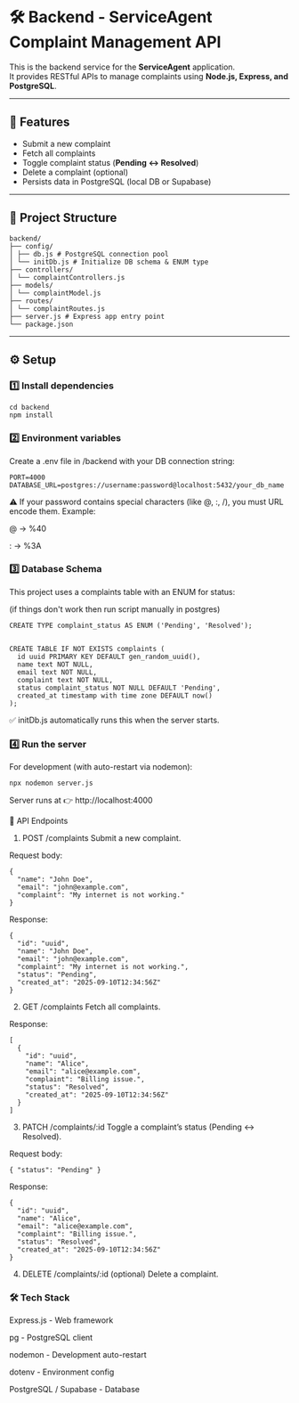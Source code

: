 # 🛠️ Backend - ServiceAgent Complaint Management API

This is the backend service for the **ServiceAgent** application.  
It provides RESTful APIs to manage complaints using **Node.js, Express, and PostgreSQL**.

---

## 🚀 Features

- Submit a new complaint
- Fetch all complaints
- Toggle complaint status (**Pending ↔️ Resolved**)
- Delete a complaint (optional)
- Persists data in PostgreSQL (local DB or Supabase)

---

## 📂 Project Structure
```
backend/
├── config/
│ ├── db.js # PostgreSQL connection pool
│ └── initDb.js # Initialize DB schema & ENUM type
├── controllers/
│ └── complaintControllers.js
├── models/
│ └── complaintModel.js
├── routes/
│ └── complaintRoutes.js
├── server.js # Express app entry point
└── package.json
```

---

## ⚙️ Setup

### 1️⃣ Install dependencies

```
cd backend
npm install
```
### 2️⃣ Environment variables
Create a .env file in /backend with your DB connection string:


```
PORT=4000
DATABASE_URL=postgres://username:password@localhost:5432/your_db_name
```

⚠️ If your password contains special characters (like @, :, /), you must URL encode them.
Example:

@ → %40

: → %3A



### 3️⃣ Database Schema
This project uses a complaints table with an ENUM for status:

(if things don't work then run script manually in postgres)


```
CREATE TYPE complaint_status AS ENUM ('Pending', 'Resolved');


CREATE TABLE IF NOT EXISTS complaints (
  id uuid PRIMARY KEY DEFAULT gen_random_uuid(),
  name text NOT NULL,
  email text NOT NULL,
  complaint text NOT NULL,
  status complaint_status NOT NULL DEFAULT 'Pending',
  created_at timestamp with time zone DEFAULT now()
);
```
✅ initDb.js automatically runs this when the server starts.

### 4️⃣ Run the server
For development (with auto-restart via nodemon):


```npx nodemon server.js```


Server runs at 👉 http://localhost:4000

📌 API Endpoints
1. POST /complaints
Submit a new complaint.

Request body:


```
{
  "name": "John Doe",
  "email": "john@example.com",
  "complaint": "My internet is not working."
}
```
Response:

```
{
  "id": "uuid",
  "name": "John Doe",
  "email": "john@example.com",
  "complaint": "My internet is not working.",
  "status": "Pending",
  "created_at": "2025-09-10T12:34:56Z"
}
```
2. GET /complaints
Fetch all complaints.

Response:

```
[
  {
    "id": "uuid",
    "name": "Alice",
    "email": "alice@example.com",
    "complaint": "Billing issue.",
    "status": "Resolved",
    "created_at": "2025-09-10T12:34:56Z"
  }
]
```
3. PATCH /complaints/:id
Toggle a complaint’s status (Pending ↔️ Resolved).

Request body:

```
{ "status": "Pending" }
```
Response:

```
{
  "id": "uuid",
  "name": "Alice",
  "email": "alice@example.com",
  "complaint": "Billing issue.",
  "status": "Resolved",
  "created_at": "2025-09-10T12:34:56Z"
}
```
4. DELETE /complaints/:id (optional)
Delete a complaint.


### 🛠️ Tech Stack

Express.js - Web framework

pg - PostgreSQL client

nodemon - Development auto-restart

dotenv - Environment config

PostgreSQL / Supabase - Database